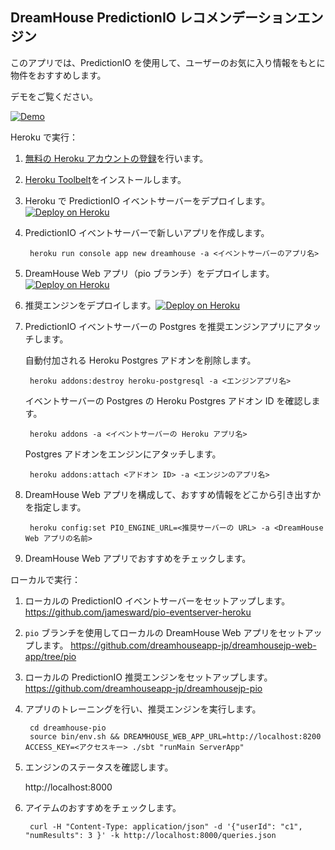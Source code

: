 DreamHouse PredictionIO レコメンデーションエンジン
---------------------------------------------

このアプリでは、PredictionIO を使用して、ユーザーのお気に入り情報をもとに物件をおすすめします。

デモをご覧ください。

[![Demo](http://img.youtube.com/vi/w4060vJhxig/0.jpg)](http://www.youtube.com/watch?v=w4060vJhxig)

Heroku で実行：

1. [無料の Heroku アカウントの登録](https://heroku.com/signup)を行います。
1. [Heroku Toolbelt](https://toolbelt.heroku.com)をインストールします。
1. Heroku で PredictionIO イベントサーバーをデプロイします。[![Deploy on Heroku](https://www.herokucdn.com/deploy/button.png)](https://heroku.com/deploy?template=https://github.com/jamesward/pio-eventserver-heroku)
1. PredictionIO イベントサーバーで新しいアプリを作成します。

        heroku run console app new dreamhouse -a <イベントサーバーのアプリ名>

1. DreamHouse Web アプリ（pio ブランチ）をデプロイします。[![Deploy on Heroku](https://www.herokucdn.com/deploy/button.png)](https://heroku.com/deploy?template=https://github.com/dreamhouseapp/dreamhouse-web-app/tree/pio)
1. 推奨エンジンをデプロイします。[![Deploy on Heroku](https://www.herokucdn.com/deploy/button.svg)](https://heroku.com/deploy?template=https://github.com/dreamhouseapp/dreamhouse-pio)
1. PredictionIO イベントサーバーの Postgres を推奨エンジンアプリにアタッチします。

    自動付加される Heroku Postgres アドオンを削除します。

        heroku addons:destroy heroku-postgresql -a <エンジンアプリ名>

    イベントサーバーの Postgres の Heroku Postgres アドオン ID を確認します。

        heroku addons -a <イベントサーバーの Heroku アプリ名>

    Postgres アドオンをエンジンにアタッチします。

        heroku addons:attach <アドオン ID> -a <エンジンのアプリ名>

1. DreamHouse Web アプリを構成して、おすすめ情報をどこから引き出すかを指定します。

        heroku config:set PIO_ENGINE_URL=<推奨サーバーの URL> -a <DreamHouse Web アプリの名前>

1. DreamHouse Web アプリでおすすめをチェックします。


ローカルで実行：

1. ローカルの PredictionIO イベントサーバーをセットアップします。
https://github.com/jamesward/pio-eventserver-heroku
1. `pio` ブランチを使用してローカルの DreamHouse Web アプリをセットアップします。
https://github.com/dreamhouseapp-jp/dreamhousejp-web-app/tree/pio
1. ローカルの PredictionIO 推奨エンジンをセットアップします。
https://github.com/dreamhouseapp-jp/dreamhousejp-pio
1. アプリのトレーニングを行い、推奨エンジンを実行します。

        cd dreamhouse-pio
        source bin/env.sh && DREAMHOUSE_WEB_APP_URL=http://localhost:8200 ACCESS_KEY=<アクセスキー> ./sbt "runMain ServerApp"

1. エンジンのステータスを確認します。

    http://localhost:8000

1. アイテムのおすすめをチェックします。

        curl -H "Content-Type: application/json" -d '{"userId": "c1", "numResults": 3 }' -k http://localhost:8000/queries.json
